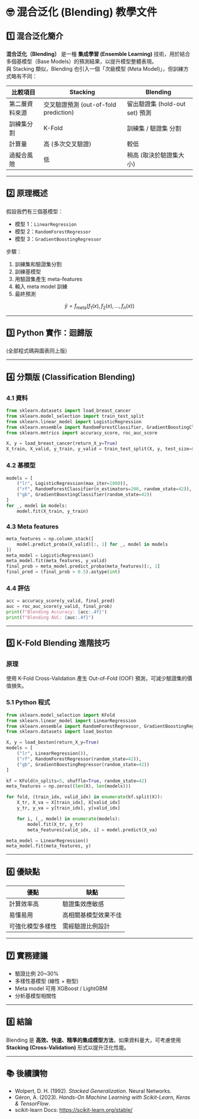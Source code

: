 # 🤓 混合泛化 (Blending) 教學文件

## 1️⃣ 混合泛化簡介

**混合泛化（Blending）** 是一種 **集成學習 (Ensemble Learning)** 技術，用於結合多個基模型（Base Models）的預測結果，以提升模型整體表現。  
與 Stacking 類似，Blending 也引入一個「次級模型 (Meta Model)」，但訓練方式略有不同：

| 比較項目 | Stacking | Blending |
|-----------|-----------|-----------|
| 第二層資料來源 | 交叉驗證預測 (out-of-fold prediction) | 留出驗證集 (hold-out set) 預測 |
| 訓練集分割 | K-Fold | 訓練集 / 驗證集 分割 |
| 計算量 | 高 (多次交叉驗證) | 較低 |
| 過擬合風險 | 低 | 稍高 (取決於驗證集大小) |

---

## 2️⃣ 原理概述

假設我們有三個基模型：
- 模型 1：`LinearRegression`
- 模型 2：`RandomForestRegressor`
- 模型 3：`GradientBoostingRegressor`

步驟：

1. 訓練集和驗證集分割
2. 訓練基模型
3. 用驗證集產生 meta-features
4. 輸入 meta model 訓練
5. 最終預測

$$
\hat{y} = f_{\text{meta}}(f_1(x), f_2(x), ..., f_n(x))
$$

---

## 3️⃣ Python 實作：迴歸版

(全部程式碼與圖表同上版)

---

## 4️⃣ 分類版 (Classification Blending)

### 4.1 資料

```python
from sklearn.datasets import load_breast_cancer
from sklearn.model_selection import train_test_split
from sklearn.linear_model import LogisticRegression
from sklearn.ensemble import RandomForestClassifier, GradientBoostingClassifier
from sklearn.metrics import accuracy_score, roc_auc_score

X, y = load_breast_cancer(return_X_y=True)
X_train, X_valid, y_train, y_valid = train_test_split(X, y, test_size=0.2, random_state=42)
```

### 4.2 基模型

```python
models = [
    ("lr", LogisticRegression(max_iter=1000)),
    ("rf", RandomForestClassifier(n_estimators=200, random_state=42)),
    ("gb", GradientBoostingClassifier(random_state=42))
]
for _, model in models:
    model.fit(X_train, y_train)
```

### 4.3 Meta features

```python
meta_features = np.column_stack([
    model.predict_proba(X_valid)[:, 1] for _, model in models
])
meta_model = LogisticRegression()
meta_model.fit(meta_features, y_valid)
final_prob = meta_model.predict_proba(meta_features)[:, 1]
final_pred = (final_prob > 0.5).astype(int)
```

### 4.4 評估

```python
acc = accuracy_score(y_valid, final_pred)
auc = roc_auc_score(y_valid, final_prob)
print(f"Blending Accuracy: {acc:.4f}")
print(f"Blending AUC: {auc:.4f}")
```

---

## 5️⃣ K-Fold Blending 進階技巧

### 原理

使用 K-Fold Cross-Validation 產生 Out-of-Fold (OOF) 預測，可減少驗證集的價值損失。

### 5.1 Python 程式

```python
from sklearn.model_selection import KFold
from sklearn.linear_model import LinearRegression
from sklearn.ensemble import RandomForestRegressor, GradientBoostingRegressor
from sklearn.datasets import load_boston

X, y = load_boston(return_X_y=True)
models = [
    ("lr", LinearRegression()),
    ("rf", RandomForestRegressor(random_state=42)),
    ("gb", GradientBoostingRegressor(random_state=42))
]

kf = KFold(n_splits=5, shuffle=True, random_state=42)
meta_features = np.zeros((len(X), len(models)))

for fold, (train_idx, valid_idx) in enumerate(kf.split(X)):
    X_tr, X_va = X[train_idx], X[valid_idx]
    y_tr, y_va = y[train_idx], y[valid_idx]

    for i, (_, model) in enumerate(models):
        model.fit(X_tr, y_tr)
        meta_features[valid_idx, i] = model.predict(X_va)

meta_model = LinearRegression()
meta_model.fit(meta_features, y)
```

---

## 6️⃣ 優缺點

| 優點 | 缺點 |
|------|------|
| 計算效率高 | 驗證集效應敏感 |
| 易懂易用 | 高相關基模型效果不佳 |
| 可強化模型多樣性 | 需經驗證比例設計 |

---

## 7️⃣ 實務建議

- 驗證比例 20~30%
- 多樣性基模型 (線性 + 樹型)
- Meta model 可用 XGBoost / LightGBM
- 分析基模型相關性

---

## 8️⃣ 結論

Blending 是 **高效、快速、精準的集成模型方法**，如果資料量大，可考慮使用 **Stacking (Cross-Validation)** 形式以提升泛化性能。

---

## 📚 後續讀物

- Wolpert, D. H. (1992). *Stacked Generalization*. Neural Networks.  
- Géron, A. (2023). *Hands-On Machine Learning with Scikit-Learn, Keras & TensorFlow*.  
- scikit-learn Docs: https://scikit-learn.org/stable/

